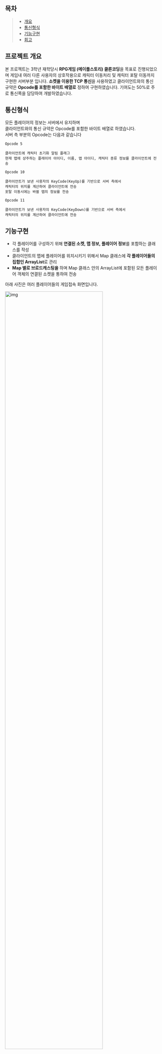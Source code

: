 ## 목차

> - [개요](#프로젝트-개요)
> - [통신형식](#통신형식)
> - [기능구현](#기능구현)
> - [회고](#회고)

## 프로젝트 개요

본 프로젝트는 3학년 재학당시 **RPG게임 (메이플스토리) 클론코딩**을 목표로 진행되었으며 게임내 여러 다른 사용자의 상호작용으로 캐릭터 이동처리 및 캐릭터 포탈 이동까지 구현한 서버부분 입니다. **소켓을 이용한 TCP 통신**을 사용하였고 클라이언트와의 통신 규약은 **Opcode를 포함한 바이트 배열로** 정하여 구현하였습니다. 기여도는 50%로 주로 통신쪽을 담당하여 개발하였습니다.

## 통신형식

모든 플레이어의 정보는 서버에서 유지하며  
클라이언트와의 통신 규약은 Opcode를 포함한 바이트 배열로 하였습니다.  
서버 측 부분의 Opcode는 다음과 같습니다

```
Opcode 5

클라이언트에 캐릭터 초기화 알림 플래그
현재 맵에 상주하는 플레이어 아이디, 이름, 맵 아이디, 캐릭터 종류 정보를 클라이언트에 전송
```

```
Opcode 10

클라이언트가 보낸 사용자의 KeyCode(KeyUp)를 기반으로 서버 측에서
캐릭터의 위치를 계산하여 클라이언트에 전송
포탈 이동시에는 바뀔 맵의 정보를 전송
```

```
Opcode 11

클라이언트가 보낸 사용자의 KeyCode(KeyDown)를 기반으로 서버 측에서
캐릭터의 위치를 계산하여 클라이언트에 전송
```

## 기능구현

- 각 플레이어를 구성하기 위해 **연결된 소켓, 맵 정보, 플레이어 정보**를 포함하는 클래스를 작성
- 클라이언트의 맵에 플레이어를 위치시키기 위해서 Map 클래스에 **각 플레이어들의 집합인 ArrayList**로 관리
- **Map 별로 브로드캐스팅을** 하며 Map 클래스 안의 ArrayList에 포함된 모든 플레이어 객체의 연결된 소켓을 통하여 전송

아래 사진은 여러 플레이어들의 게임접속 화면입니다.

<img width="80%" alt="img" src ="hhttps://user-images.githubusercontent.com/33706043/130346490-72007f6e-ce1d-4f4c-a06e-60ee536401e3.jpeg"/>

## 회고

> 본 프로젝트를 진행하면서 자바에서의 소켓 사용 및 스레드 사용을 다시 한번 배울 수 있는 계기가 되었고  
> 기본적인 통신에 대한 이해도 할 수 있었습니다.  
> 팀원들과의 단기 프로젝트로 끝나서 아쉬움이 남지만 서버를 만들어 보면서 고민하였던 시간들이 의미가 있었고  
> 그렇기에 포트폴리오 프로젝트 목록에 넣게 되었습니다.
